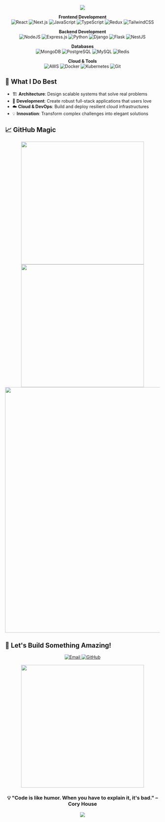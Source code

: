 
<div align="center">
  <img src="https://readme-typing-svg.herokuapp.com?font=Fira+Code&weight=500&size=35&pause=1000&color=2F81F7&center=true&vCenter=true&random=false&width=600&height=100&lines=%F0%9F%91%8B+Hi%2C+I%E2%80%99m+Ali+Tariq;%F0%9F%9A%80+Solution+Architect;%E2%98%81%EF%B8%8F+Cloud+%26+DevOps+Expert;%F0%9F%92%BB+Full+Stack+Wizard" />
</div>
<div align="center">
  
**Frontend Development** <br/>
![React](https://img.shields.io/badge/React-%2320232a.svg?style=for-the-badge&logo=react&logoColor=%2361DAFB)
![Next.js](https://img.shields.io/badge/Next.js-black?style=for-the-badge&logo=next.js&logoColor=white)
![JavaScript](https://img.shields.io/badge/JavaScript-%23323330.svg?style=for-the-badge&logo=javascript&logoColor=%23F7DF1E)
![TypeScript](https://img.shields.io/badge/TypeScript-%23007ACC.svg?style=for-the-badge&logo=typescript&logoColor=white)
![Redux](https://img.shields.io/badge/Redux-%23593d88.svg?style=for-the-badge&logo=redux&logoColor=white)
![TailwindCSS](https://img.shields.io/badge/Tailwind_CSS-%2338B2AC.svg?style=for-the-badge&logo=tailwind-css&logoColor=white)

**Backend Development** <br/>
![NodeJS](https://img.shields.io/badge/Node.js-6DA55F?style=for-the-badge&logo=node.js&logoColor=white)
![Express.js](https://img.shields.io/badge/Express.js-%23404d59.svg?style=for-the-badge&logo=express&logoColor=%2361DAFB)
![Python](https://img.shields.io/badge/Python-3670A0?style=for-the-badge&logo=python&logoColor=ffdd54)
![Django](https://img.shields.io/badge/Django-%23092E20.svg?style=for-the-badge&logo=django&logoColor=white)
![Flask](https://img.shields.io/badge/Flask-%23000.svg?style=for-the-badge&logo=flask&logoColor=white)
![NestJS](https://img.shields.io/badge/NestJS-%23E0234E.svg?style=for-the-badge&logo=nestjs&logoColor=white)

**Databases** <br/>
![MongoDB](https://img.shields.io/badge/MongoDB-%234ea94b.svg?style=for-the-badge&logo=mongodb&logoColor=white)
![PostgreSQL](https://img.shields.io/badge/PostgreSQL-%23316192.svg?style=for-the-badge&logo=postgresql&logoColor=white)
![MySQL](https://img.shields.io/badge/MySQL-%2300f.svg?style=for-the-badge&logo=mysql&logoColor=white)
![Redis](https://img.shields.io/badge/Redis-%23DD0031.svg?style=for-the-badge&logo=redis&logoColor=white)

**Cloud & Tools** <br/>
![AWS](https://img.shields.io/badge/AWS-%23FF9900.svg?style=for-the-badge&logo=amazon-aws&logoColor=white)
![Docker](https://img.shields.io/badge/Docker-%230db7ed.svg?style=for-the-badge&logo=docker&logoColor=white)
![Kubernetes](https://img.shields.io/badge/Kubernetes-%23326ce5.svg?style=for-the-badge&logo=kubernetes&logoColor=white)
![Git](https://img.shields.io/badge/Git-%23F05033.svg?style=for-the-badge&logo=git&logoColor=white)

</div>

## 🎯 What I Do Best

- 🏗️ **Architecture**: Design scalable systems that solve real problems
- 🚀 **Development**: Create robust full-stack applications that users love
- ☁️ **Cloud & DevOps**: Build and deploy resilient cloud infrastructures
- 💡 **Innovation**: Transform complex challenges into elegant solutions


## 📈 GitHub Magic

<div align="center">
  <img src="https://github-readme-stats.vercel.app/api?username=Alitariq-code&show_icons=true&theme=tokyonight&hide_border=true&bg_color=0D1117" width="400">
  <img src="https://github-readme-streak-stats.herokuapp.com/?user=Alitariq-code&theme=tokyonight&hide_border=true&background=0D1117" width="400">
</div>

<div align="center">
  <img src="https://github-readme-activity-graph.vercel.app/graph?username=Alitariq-code&theme=react-dark&hide_border=true&bg_color=0D1117" width="800">
</div>

## 🤝 Let's Build Something Amazing!

<div align="center">
  <a href="mailto:alitariqcode@gmail.com">
    <img src="https://img.shields.io/badge/Email-D14836?style=for-the-badge&logo=gmail&logoColor=white" alt="Email">
  </a>
  <a href="https://github.com/Alitariq-code">
    <img src="https://img.shields.io/badge/GitHub-100000?style=for-the-badge&logo=github&logoColor=white" alt="GitHub">
  </a>
  <br><br>
  <img src="https://user-images.githubusercontent.com/74038190/212284158-e840e285-664b-44d7-b79b-e264b5e54825.gif" width="400">
</div>

<div align="center">
  <h3>💡 "Code is like humor. When you have to explain it, it's bad." – Cory House</h3>
</div>

<div align="center">
  <img src="https://capsule-render.vercel.app/api?type=waving&color=gradient&height=100&section=footer"/>
</div>
